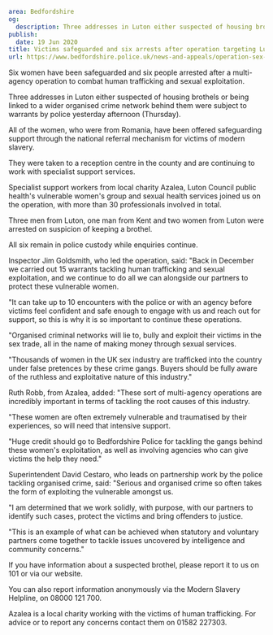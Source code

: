 ```yaml
area: Bedfordshire
og:
  description: Three addresses in Luton either suspected of housing brothels or being linked to a wider organised crime network behind them were subject to warrants by police
publish:
  date: 19 Jun 2020
title: Victims safeguarded and six arrests after operation targeting Luton sex industry
url: https://www.bedfordshire.police.uk/news-and-appeals/operation-sex-industry-jun20
```

Six women have been safeguarded and six people arrested after a multi-agency operation to combat human trafficking and sexual exploitation.

Three addresses in Luton either suspected of housing brothels or being linked to a wider organised crime network behind them were subject to warrants by police yesterday afternoon (Thursday).

All of the women, who were from Romania, have been offered safeguarding support through the national referral mechanism for victims of modern slavery.

They were taken to a reception centre in the county and are continuing to work with specialist support services.

Specialist support workers from local charity Azalea, Luton Council public health's vulnerable women's group and sexual health services joined us on the operation, with more than 30 professionals involved in total.

Three men from Luton, one man from Kent and two women from Luton were arrested on suspicion of keeping a brothel.

All six remain in police custody while enquiries continue.

Inspector Jim Goldsmith, who led the operation, said: "Back in December we carried out 15 warrants tackling human trafficking and sexual exploitation, and we continue to do all we can alongside our partners to protect these vulnerable women.

"It can take up to 10 encounters with the police or with an agency before victims feel confident and safe enough to engage with us and reach out for support, so this is why it is so important to continue these operations.

"Organised criminal networks will lie to, bully and exploit their victims in the sex trade, all in the name of making money through sexual services.

"Thousands of women in the UK sex industry are trafficked into the country under false pretences by these crime gangs. Buyers should be fully aware of the ruthless and exploitative nature of this industry."

Ruth Robb, from Azalea, added: "These sort of multi-agency operations are incredibly important in terms of tackling the root causes of this industry.

"These women are often extremely vulnerable and traumatised by their experiences, so will need that intensive support.

"Huge credit should go to Bedfordshire Police for tackling the gangs behind these women's exploitation, as well as involving agencies who can give victims the help they need."

Superintendent David Cestaro, who leads on partnership work by the police tackling organised crime, said: "Serious and organised crime so often takes the form of exploiting the vulnerable amongst us.

"I am determined that we work solidly, with purpose, with our partners to identify such cases, protect the victims and bring offenders to justice.

"This is an example of what can be achieved when statutory and voluntary partners come together to tackle issues uncovered by intelligence and community concerns."

If you have information about a suspected brothel, please report it to us on 101 or via our website.

You can also report information anonymously via the Modern Slavery Helpline, on 08000 121 700.

Azalea is a local charity working with the victims of human trafficking. For advice or to report any concerns contact them on 01582 227303.
